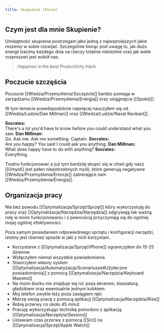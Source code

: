 ```yaml
---
title: Skupienie (Focus)
---
```


## Czym jest dla mnie Skupienie?
Umiejętność skupienia postrzegam jako jedną z najważniejszych jakie możemy w sobie rozwijać. Szczególnie biorąc pod uwagę to, jak dużo energii tracimy każdego dnia na rzeczy totalnie nieistotne oraz jak wiele rozproszeń jest wokół nas. 

> Happines is the best Productivity Hack

## Poczucie szczęścia
Poczucie [[Wiedza/Przemyślenia/Szczęście]] bardzo pomaga w zarządzaniu [[Wiedza/Przemyślenia/Energia]] oraz osiągnięcia [[Spokój]]. 

W tym temacie prawdopodobnie najwięcej nauczyłem się od [[Wiedza/Ludzie/Dan Millman]] oraz [[Wiedza/Ludzie/Naval Ravikant]].

> 
**Socrates:**  
There's a lot you'd have to know before you could understand what you saw.
**Dan Millman:**  
Go. Ask me. Ask me something. Captain.
**Socrates:**  
Are you happy? You said I could ask you anything.
**Dan Millman:**  
What does happy have to do with anything?
**Socrates:**  
Everything.
>

Trudno funkcjonować a już tym bardziej skupić się w chwii gdy nasz [[Umysł]] jest pełen niepotrzebnych myśli, które generują negatywne [[Wiedza/Przemyślenia/Emocje]] zabierające nam [[Wiedza/Przemyślenia/Energia]].

## Organizacja pracy
Nie bez powodu [[Optymalizacja/Sprzęt/Sprzęt]] który wykorzystuję do pracy oraz [[Optymalizacja/Narzędzia/Narzędzia]] odgrywają tak ważną rolę w moim funkcjonowaniu i z pewnością przyczyniają się do ogólnej mojej ogólnej efektywności. 

Poza samym posiadaniem odpowiedniego sprzętu i konfiguracji narzędzi, istotny jest również sposób w jaki z nich korzystam. 
- Korzystanie z [[Optymalizacja/Sprzęt/iPhone]] ograniczyłem do 15-25 dziennie
- Wyłączyłem niemal wszystkie powiadomienia
- Stworzyłem własny system [[Optymalizacja/Automatyzacja/Scenariusze#Użyteczne powiadomienia]] z pomocą [[Optymalizacja/Narzędzia/Keyboard Maestro]]
- Na moim biurku nie znajduje się nic poza ekranem, klawiaturą, gładzikiem oraz ewentualnie jednym kubkiem.
- Mój telefon zwykle leży poza zasięgiem ręki
- Mierzę swoją pracę z pomocą aplikacji [[Optymalizacja/Narzędzia/Rize]]
- Robię przerwy co około 45 minut
- Pracuję wykorzystując technikę pomodoro z aplikacją [[Optymalizacja/Narzędzia/Session]]
- Ustawiam czas przerwy z pomocą [[Siri]] na [[Optymalizacja/Sprzęt/Apple Watch]]


